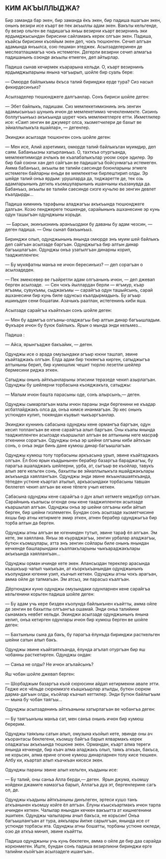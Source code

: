 ## КИМ АКЪЫЛЛЫДЖА?

Бир заманда бар экен, бир заманда ёкъ экен, бир падиша яшагъан экен, онынъ везири исе къарт ве пек акъыллы адам экен.
Вакъты кельгенде, бу везир ольген ве падишагъа янъы везирни къарт везирнинъ эки ярдымджысындан бирисини сайламакъ керек олгъан экен.
Падиша, къайсы бирисини къояйым экен деп, чокъ тюшюнген.
Сечип алгъан адамында янъылса, озю пешман этеджек.
Асылзаделеринен де меслеатлашмагъа чокъ истемеген.
Дегерли везирни сечип алмагъа падишанынъ озюнде акъылы етмеген, деп айтырлар.

Падиша сынав кечирмек къарарына кельди.
О, къарт везирнинъ ярдымджыларыны янына чагъырып, шойле бир суаль бере:

— Омюрде байлыкъмы ёкъса талий биринджи ерде тура?
Сиз насыл фикирдесинъиз?

Асылзаделер тюшюнджеге далгъанлар.
Сонъ бириси шойле деген:

— Эбет байлыкъ, падишам.
Сиз мемлекетимизнинъ энъ зенгин адамысынъыз шунынъ ичюн де мемлекетимиз чечекленмекте.
Сизинъ боллугъынъыз акъкъында шурет чокъ мемлекетлерге етти.
Икметлилер исе: «Саип зенгин ве джумерт олса, хызметчилери де бахыт ве эйиаллылыкъта яшайлар», — дегенлер.

Экинджи асылзаде тюшюнген сонъ шойле деген:

— Мен исе, Алий азретимиз, омюрде талий байлыкътан муимдир, деп саям.
Бабанъызны хатырланъыз.
О, тахткъа отургъанда, мемлекетимизде ачлыкъ ве къалабалыкълар уюом сюре эдилер.
Эр бир бай озюни хан деп сайгъан ве падишагъа бойсунмагъа истемеген.
Амма бабанъыз, акъылы ве талийи саесинде боюнларыны эгмеге истемеген байларны енъди ве мемлекетни бирлештирип олды.
Эр шейде талий онъа ярдым: урушларда да, тиджаретте де, тек озь адамларынынъ дегиль къомшуларынынъ ишанчыны къазанувда да.
Бабанъыз, акъылы ве талийи саесинде сизге кучьлю ве зенгин девлет къалдырды...

Падиша кимнинъ тарафыны аладжагъы акъкъында тюшюнджеге далгьан.
Козю пенджереге тюшкенде, сарайынынъ ашханесине эр кунь одун ташыгъан одунджыны корьди.

 — Барсын, экинъизнинъ аранъыздаки бу даваны бу адам чезсин, — деген падиша. — Оны сынап бакъынъыз.

Биринджи олып, одунджынынъ янында омюрде энъ муим шей байлыкъ деп сайгъан асылзаде баргъан.
Одунджыгъа бир алтын динар багъышлагъан.
Одунджы онъа узатылгъан динарны корип, тааджипленген:

— Бу мукяфатны манъа не ичюн бересинъиз? — деп сорагъан о асылзадеден.

— Пек эмексевер ве гъайретли адам олгъанынъ ичюн, — деп джевап берген асылзаде.
 — Сен чокъ йыллардан берли — ягъмур, къар ягъамы, сувукъмы, сыджакъмы — сарайгъа одун ташыйсынъ, сарай ашханесини бир кунь биле одунсыз къалдырмадынъ.
Бу агъыр ишинъден сени бошатам.
Азачыкъ раатлан, истегенинъ киби яша.

Асылзаде сарайгъа къайткъан сонъ шойле деген:

— Мен бу адамгъа олгъаны-оладжагъы бир алтын динар багъышладым.
Фукъаре ичюн бу буюк байлыкъ.
Ярын о мында энди кельмез...

Падиша :

— Айса, ярынгъадже бакъайик, — деген.

Одунджы исе о арада омузындаки агъыр юкни ташлап, эвине къайтаджакъ олгъан.
Ёлда адам бир тюкянгъа кирген, сатыджыгъа алтыныны берип, бир кумюшлик чешит тюрлю лезетли шейлер бермесини риджа эткен.

Сатыджы онынъ айткъанларыны эписини теразеде чекип азырлагъан.
Одунджы бу шейлерни торбасына къояджакъта, сатыджы:

— Малым ичюн башта парасыны оде, сонъ алырсынъ,— деген.

Одунджы сымарлагъан малы ичюн параны энди бергенини не къадар исбатлайджакъ олса да, онъа кимсе инанмагъан.
Эр кес онынъ устюнден кулип, тюкяндан къувып чыкъаргъанлар.

Экинджи куннинъ сабасына одунджы кене ормангъа баргъан, одун кесип топлангъан ве кене сарайгъа алып баргъан.
Оны къапы янында тааджипленген асылзаде къаршылап алгъан ве алтыныны неге масраф эткенини сорагъан.
Одунджы онъа эр шейни олгъаны киби айткъан сонъ, о онъа энди бинъ дане кумюш динар багъышлагъан.

Одунджы кумюш толу торбасыны аркъасына урып, эвине къайтаджакъ олгъан.
Ёл бою ярын къадынынен берабер базаргъа бараджагъы, бу парагъа ашаладжакъ шейлерни, урба, ат, сыгъыр ве къойлар, тавукъ алып эвге кельген сонъ, бахытлы ве эйиаллылыкъта яшайджакълары акъкъында хаяллангъан.
Одунджы энди эвине якъынлашаяткъанда, тёпеден устюне къартал атылып, аркъасындаки торбасыны тавшан беллегеп чекип алгъан ве кене тёпеге учып кеткен.

Сабасына одунджы кене сарайгъа о дун алып кетмеге меджбур олгъан.
Сарайнынъ къапысы огюнде оны кене тааджипленген асылзаде къаршылап алгъан.
Одунджы онъа эр шейни олгъаны киби айтып берген, бир шейни гизлемеген.
Бундан сонъ асылзаде хызметчисине яхшы бир атны кетирмеге эмир эткен, атнен берабер одунджыгъа бир торба алтын да берген.

Одунджы атны алгъан ве югенинден тутып, эвине тараф ёл алгъан.
Эм кете, эм хаяллана.
Янъы эв къураджагъы, зенгин урбалар аладжагъы, бутюн къомшулары, атта энъ зенгин сойлары биле онынъ янындан кечкенде башларындаки къалпакъларыны чыкъараджакълары акъкъында хаяллангьан...

Одунджы орман ичинде кете экен.
Апансыздан тереклер арасында къашкъыр чапып чыкъкъан, ат къоркъкъанындан одунджынынъ къолундаки югенни узип, къачып кеткен.
Одунджы атны чокъ арагъан, амма ойле де тапмагьан.
Эм атсыз, эм парасыз къалгъан.

Дёртюнджи куню одунджы омузындаки одунларнен кене сарайгъа кельгенини корьген падиша шойле деген:

— Бу адам учь кере бизден къолунда байлыкънен къайтты, амма ойле де зенгин ве бахытлы олгъангъа ошамай.
Энди онъа талийини сынамакъ невбет кельди.
Экинджи асылзаде одунджынынъ янына келип, онъа кетирген одунлары ичюн бир кумюш берген ве шойле деген:

— Бахтынъны сына да бакъ, бу парагъа ёлунъда биринджи расткельген шейни сатын алып бакъ.

Одунджы эвине къайтаяткъанда, ёлунда агълап отургъан бир яш чобанны расткетирген.
Одунджы ондан:

— Санъа не олды?
Не ичюн агълайсынъ?

Яш чобан шойле джевап берген:

— Шорбаджым базаргъа къой сюрюсини айдап кетирмекни авале этти.
Гедже исе чёльде сюрюмизге къашкъырлар атылды, бутюн сюрюм дарма-дагъын олды, къойлар къачып кеттилер.
Энди бутюн байлыгъым — мына бу чобан таягъы...

Одунджы асылзаденинъ айткъаныны хатырлагъан ве чобангъа деген:

— Бу таягъынъны манъа сат, мен санъа онынъ ичюн бир кумюш берерим.

Одунджы таякъны сатын алып, омузына къойып кете, эвинде оны ач къорантасы беклегени, къомшу байгъа барып ялвармакъ керек оладжагьы акъкъында тюшюне экен.
Ормандан, къарт алма тереги янында кечкенде, бир къач алма аладжакъ олып, таякъ аткъан, бакъса, не корьсин, алма ерине огюне кумюш динарларнен толу кисе тюшкен.
Албу ки, къартал алып къачкъан кисеси экен.

Одунджы параны эвине алып кельген, къадыны исе:

— Бу талий, оны санъа Алла берди,— деген.
 Ярын джума, къомшу койдеки джамиге намазгъа барып, Аллагъа дуа эт, бергенлерине сагъ ол, де.

Одунджы къадыны айткъаныны динълеген, эртеси кушо танъ аткъанынен къомшу койге ёл алгъан.
Ёлуны къыскъартмакъ ичюн тарла ичинден кеткен.
Чалылар янындан кечкен вакъытта ат кишнегенини эшиткен.
Одунджы чалыларны ачып бакъса, не корьсин!
Онъа багъышлангъан ат тура, аякълары йипке сарылгъан, янында исе от устюнде торбасы ята.
Одунджы атны бошатты, торбаны устюне юкледи, озю де аткъа минип, эвине къайтты.

Падиша одунджыны учь кунь беклеген, амма о ойле де бир даа сарайда корюнмеген.
Иште, бундан сонъ падиша везирликни биринджи ерге талийни къойгъан асылзадеге ишангъан..
